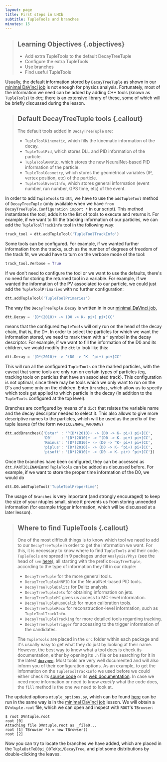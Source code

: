 ```yaml
---
layout: page
title: First steps in LHCb
subtitle: TupleTools and branches
minutes: 15
---
```


> ## Learning Objectives {.objectives}
>
> * Add extra TupleTools to the default DecayTreeTuple
> * Configure the extra TupleTools
> * Use branches
> * Find useful TupleTools

Usually, the default information stored by `DecayTreeTuple` as shown in our [minimal DaVinci job](09-minimal-dv-job.html) is not enough for physics analysis. 
Fortunately, most of the information we need can be added by adding C++ tools (known as `TupleTools`) to `dtt`;
there is an extensive library of these, some of which will be briefly discussed during the lesson.

> ## Default DecayTreeTuple tools {.callout}
> The default tools added in `DecayTreeTuple` are:
>
>  - `TupleToolKinematic`, which fills the kinematic information of the decay.
>  - `TupleToolPid`, which stores DLL and PID information of the particle.
>  - `TupleToolANNPID`, which stores the new NeuralNet-based PID information of the particle.
>  - `TupleToolGeometry`, which stores the geometrical variables (IP, vertex position, etc) of the particle.
>  - `TupleToolEventInfo`, which stores general information (event number, run number, GPS time, etc) of the event.

In order to add `TupleTools` to `dtt`, we have to use the `addTupleTool` method of `DecayTreeTuple` (only available when we have `from DecayTreeTuple.Configuration import *` in our script).
This method instantiates the tool, adds it to the list of tools to execute and returns it.
For example, if we want to fill the tracking information of our particles, we can add the `TupleToolTrackInfo` tool in the following way:

```python
track_tool = dtt.addTupleTool('TupleToolTrackInfo')
```

Some tools can be configured. For example, if we wanted further information from the tracks, such as the number of degrees of freedom of the track fit, we would have to turn on the verbose mode of the tool:

```python
track_tool.Verbose = True
```

If we don't need to configure the tool or we want to use the defaults, there's no need for storing the returned tool in a variable.
For example, if we wanted the information of the PV associated to our particle, we could just add the `TupleToolPrimaries` with no further configuration:

```python
dtt.addTupleTool('TupleToolPrimaries')
```

The way the `DecayTreeTuple.Decay` is written in in our [minimal DaVinci job](09-minimal-dv-job.html), 

```python
dtt.Decay = '[D*(2010)+ -> (D0 -> K- pi+) pi+]CC'
```

means that the configured `TupleTools` will only run on the head of the decay chain, that is, the D*.
In order to select the particles for which we want the information stored, we need to mark them with a `^` symbol in the decay descriptor.
For example, if we want to fill the information of the D0 and its children, we would modify the `dtt` to look like this:

```python
dtt.Decay = '[D*(2010)+ -> ^(D0 -> ^K- ^pi+) pi+]CC'
```

This will run all the configured `TupleTools` on the marked particles, with the caveat that some tools are only run on certain types of particles (eg, tracking tools on particles that have an associated track).
This configuration is not optimal, since there may be tools which we only want to run on the D's and some only on the children. Enter `Branches`, which allow us to specify which tools get applied to which particle in the decay (in addition to the `TupleTools` configured at the top level).

Branches are configured by means of a `dict` that relates the variable name and the decay descriptor needed to select it. This also allows to give more descriptive names to the particles, which will be used as the prefix of the tuple leaves (of the form `PARTICLENAME_VARNAME`)

```python
dtt.addBranches({'Dstar' : '^[D*(2010)+ -> (D0 -> K- pi+) pi+]CC',
                 'D0'    : '[D*(2010)+ -> ^(D0 -> K- pi+) pi+]CC',
                 'Kminus': '[D*(2010)+ -> (D0 -> ^K- pi+) pi+]CC',
                 'piplus': '[D*(2010)+ -> (D0 -> K- ^pi+) pi+]CC',
                 'pisoft': '[D*(2010)+ -> (D0 -> K- pi+) ^pi+]CC'})
```

Once the branches have been configured, they can be accessed as `dtt.PARTICLENAME`and `TupleTools` can be added as discussed before.
For example, if we want to store the proper time information of the D0, we would do

```python
dtt.D0.addTupleTool('TupleToolPropertime')
```

The usage of `Branches` is very important (and strongly encouraged) to keep the size of your ntuples small, since it prevents us from storing unneeded information (for example trigger information, which will be discussed at a later lesson).

> ## Where to find TupleTools {.callout}
> One of the most difficult things is to know which tool we need to add to our `DecayTreeTuple` in order to get the information we want.
> For this, it is necessary to know where to find `TupleTools` and their code.
> `TupleTools` are spread in 9 packages under `Analysis/Phys` (see the head of `svn` [here](https://svnweb.cern.ch/trac/lhcb/browser/Analysis/trunk/Phys)), all starting with the prefix `DecayTreeTuple`, according to the type of information they fill in our ntuple:
>
> - `DecayTreeTuple` for the more general tools.
> - `DecayTreeTupleANNPID` for the NeuralNet-based PID tools.
> - `DecayTreeTupleDalitz` for Dalitz analysis.
> - `DecayTreeTupleJets` for obtaining information on jets.
> - `DecayTreeTupleMC` gives us access to MC-level information.
> - `DecayTreeTupleMuonCalib` for muon calibration tools.
> - `DecayTreeTupleReco` for reconstruction-level information, such as `TupleToolTrackInfo`.
> - `DecayTreeTupleTracking` for more detailed tools regarding tracking.
> - `DecayTreeTupleTrigger` for accessing to the trigger information of the candidates.
>
> The `TupleTools` are placed in the `src` folder within each package and it's usually easy to get what they do just by looking at their name.
> However, the best way to know what a tool does is check its documentation, either by opening its `.h` file or be searching for it in the latest [`doxygen`](http://lhcb-release-area.web.cern.ch/LHCb-release-area/DOC/davinci/releases/latest/doxygen/index.html).
> Most tools are very well documented and will also inform you of their configuration options.
> As an example, to get the information on the `TupleToolTrackInfo` we used before we could either check its [source code](https://svnweb.cern.ch/trac/lhcb/browser/Analysis/trunk/Phys/DecayTreeTupleReco/src/TupleToolTrackInfo.h) or its [web documentation](http://lhcb-release-area.web.cern.ch/LHCb-release-area/DOC/analysis/releases/latest/doxygen/da/ddd/class_tuple_tool_track_info.html).
> In case we need more information or need to know *exactly* what the code does, the `fill` method is the one we need to look at.

The updated options `ntuple_options.py`, which can be found [here](./code/12-add_tupletools/ntuple_options.py) can be run in the same way is in the [minimal DaVinci job](09-minimal-dv-job.html) lesson.
We will obtain a `DVntuple.root` file, which we can open and inspect with `ROOT`'s `TBrowser`:

```
$ root DVntuple.root
root [0]
Attaching file DVntuple.root as _file0...
root [1] TBrowser *b = new TBrowser()
root [2]
```

Now you can try to locate the branches we have added, which are placed in the `TupleDstToD0pi_D0ToKpi/DecayTree`, and plot some distributions by double-clicking the leaves.

